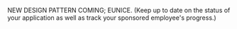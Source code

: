 NEW DESIGN PATTERN COMING; EUNICE.
(Keep up to date on the status of your application as well as track your sponsored employee's progress.)
